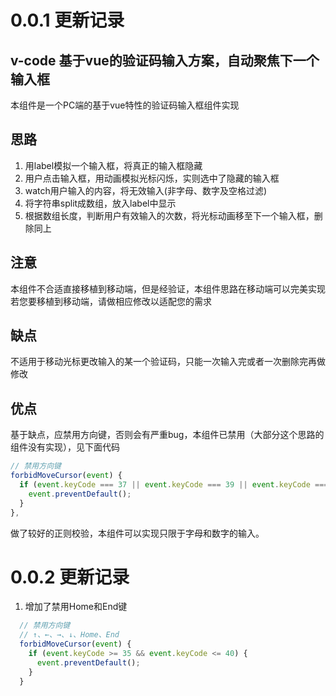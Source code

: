 # 0.0.1 更新记录
## v-code 基于vue的验证码输入方案，自动聚焦下一个输入框



本组件是一个PC端的基于vue特性的验证码输入框组件实现

## 思路
1. 用label模拟一个输入框，将真正的输入框隐藏
2. 用户点击输入框，用动画模拟光标闪烁，实则选中了隐藏的输入框
3. watch用户输入的内容，将无效输入(非字母、数字及空格过滤)
4. 将字符串split成数组，放入label中显示
5. 根据数组长度，判断用户有效输入的次数，将光标动画移至下一个输入框，删除同上

## 注意
本组件不合适直接移植到移动端，但是经验证，本组件思路在移动端可以完美实现
若您要移植到移动端，请做相应修改以适配您的需求

## 缺点
不适用于移动光标更改输入的某一个验证码，只能一次输入完或者一次删除完再做修改

## 优点
基于缺点，应禁用方向键，否则会有严重bug，本组件已禁用（大部分这个思路的组件没有实现），见下面代码
```js
// 禁用方向键
forbidMoveCursor(event) {
  if (event.keyCode === 37 || event.keyCode === 39 || event.keyCode === 38 || event.keyCode === 40) {
    event.preventDefault();
  }
},
```

做了较好的正则校验，本组件可以实现只限于字母和数字的输入。

# 0.0.2 更新记录

1. 增加了禁用Home和End键
```js
  // 禁用方向键
  // ↑、←、→、↓、Home、End
  forbidMoveCursor(event) {
    if (event.keyCode >= 35 && event.keyCode <= 40) {
      event.preventDefault();
    }
  }
```
